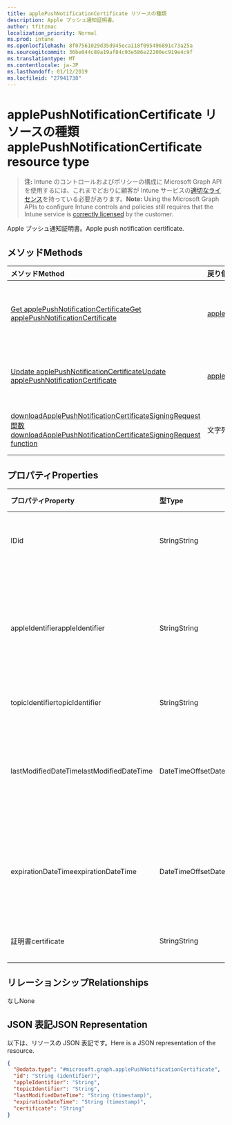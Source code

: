 ```yaml
---
title: applePushNotificationCertificate リソースの種類
description: Apple プッシュ通知証明書。
author: tfitzmac
localization_priority: Normal
ms.prod: intune
ms.openlocfilehash: 8f07561029d35d945eca118f095496891c73a25a
ms.sourcegitcommit: 36be044c89a19af84c93e586e22200ec919e4c9f
ms.translationtype: MT
ms.contentlocale: ja-JP
ms.lasthandoff: 01/12/2019
ms.locfileid: "27941738"
---
```

# <a name="applepushnotificationcertificate-resource-type"></a><span data-ttu-id="08eaf-103">applePushNotificationCertificate リソースの種類</span><span class="sxs-lookup"><span data-stu-id="08eaf-103">applePushNotificationCertificate resource type</span></span>

> <span data-ttu-id="08eaf-104">**注:** Intune のコントロールおよびポリシーの構成に Microsoft Graph API を使用するには、これまでどおりに顧客が Intune サービスの[適切なライセンス](https://go.microsoft.com/fwlink/?linkid=839381)を持っている必要があります。</span><span class="sxs-lookup"><span data-stu-id="08eaf-104">**Note:** Using the Microsoft Graph APIs to configure Intune controls and policies still requires that the Intune service is [correctly licensed](https://go.microsoft.com/fwlink/?linkid=839381) by the customer.</span></span>

<span data-ttu-id="08eaf-105">Apple プッシュ通知証明書。</span><span class="sxs-lookup"><span data-stu-id="08eaf-105">Apple push notification certificate.</span></span>
## <a name="methods"></a><span data-ttu-id="08eaf-106">メソッド</span><span class="sxs-lookup"><span data-stu-id="08eaf-106">Methods</span></span>
|<span data-ttu-id="08eaf-107">メソッド</span><span class="sxs-lookup"><span data-stu-id="08eaf-107">Method</span></span>|<span data-ttu-id="08eaf-108">戻り値の型</span><span class="sxs-lookup"><span data-stu-id="08eaf-108">Return Type</span></span>|<span data-ttu-id="08eaf-109">説明</span><span class="sxs-lookup"><span data-stu-id="08eaf-109">Description</span></span>|
|:---|:---|:---|
|[<span data-ttu-id="08eaf-110">Get applePushNotificationCertificate</span><span class="sxs-lookup"><span data-stu-id="08eaf-110">Get applePushNotificationCertificate</span></span>](../api/intune-devices-applepushnotificationcertificate-get.md)|[<span data-ttu-id="08eaf-111">applePushNotificationCertificate</span><span class="sxs-lookup"><span data-stu-id="08eaf-111">applePushNotificationCertificate</span></span>](../resources/intune-devices-applepushnotificationcertificate.md)|<span data-ttu-id="08eaf-112">[applePushNotificationCertificate](../resources/intune-devices-applepushnotificationcertificate.md) オブジェクトのプロパティとリレーションシップを読み取ります。</span><span class="sxs-lookup"><span data-stu-id="08eaf-112">Read properties and relationships of the [applePushNotificationCertificate](../resources/intune-devices-applepushnotificationcertificate.md) object.</span></span>|
|[<span data-ttu-id="08eaf-113">Update applePushNotificationCertificate</span><span class="sxs-lookup"><span data-stu-id="08eaf-113">Update applePushNotificationCertificate</span></span>](../api/intune-devices-applepushnotificationcertificate-update.md)|[<span data-ttu-id="08eaf-114">applePushNotificationCertificate</span><span class="sxs-lookup"><span data-stu-id="08eaf-114">applePushNotificationCertificate</span></span>](../resources/intune-devices-applepushnotificationcertificate.md)|<span data-ttu-id="08eaf-115">[applePushNotificationCertificate](../resources/intune-devices-applepushnotificationcertificate.md) オブジェクトのプロパティを更新します。</span><span class="sxs-lookup"><span data-stu-id="08eaf-115">Update the properties of a [applePushNotificationCertificate](../resources/intune-devices-applepushnotificationcertificate.md) object.</span></span>|
|[<span data-ttu-id="08eaf-116">downloadApplePushNotificationCertificateSigningRequest 関数</span><span class="sxs-lookup"><span data-stu-id="08eaf-116">downloadApplePushNotificationCertificateSigningRequest function</span></span>](../api/intune-devices-applepushnotificationcertificate-downloadapplepushnotificationcertificatesigningrequest.md)|<span data-ttu-id="08eaf-117">文字列型 (String)</span><span class="sxs-lookup"><span data-stu-id="08eaf-117">String</span></span>|<span data-ttu-id="08eaf-118">Apple プッシュ通知の証明書署名要求をダウンロードします</span><span class="sxs-lookup"><span data-stu-id="08eaf-118">Download Apple push notification certificate signing request</span></span>|

## <a name="properties"></a><span data-ttu-id="08eaf-119">プロパティ</span><span class="sxs-lookup"><span data-stu-id="08eaf-119">Properties</span></span>
|<span data-ttu-id="08eaf-120">プロパティ</span><span class="sxs-lookup"><span data-stu-id="08eaf-120">Property</span></span>|<span data-ttu-id="08eaf-121">型</span><span class="sxs-lookup"><span data-stu-id="08eaf-121">Type</span></span>|<span data-ttu-id="08eaf-122">説明</span><span class="sxs-lookup"><span data-stu-id="08eaf-122">Description</span></span>|
|:---|:---|:---|
|<span data-ttu-id="08eaf-123">ID</span><span class="sxs-lookup"><span data-stu-id="08eaf-123">id</span></span>|<span data-ttu-id="08eaf-124">String</span><span class="sxs-lookup"><span data-stu-id="08eaf-124">String</span></span>|<span data-ttu-id="08eaf-125">証明書の一意識別子</span><span class="sxs-lookup"><span data-stu-id="08eaf-125">Unique Identifier for the certificate</span></span>|
|<span data-ttu-id="08eaf-126">appleIdentifier</span><span class="sxs-lookup"><span data-stu-id="08eaf-126">appleIdentifier</span></span>|<span data-ttu-id="08eaf-127">String</span><span class="sxs-lookup"><span data-stu-id="08eaf-127">String</span></span>|<span data-ttu-id="08eaf-128">MDM プッシュ証明書の作成に使用するアカウントの Apple ID。</span><span class="sxs-lookup"><span data-stu-id="08eaf-128">Apple Id of the account used to create the MDM push certificate.</span></span>|
|<span data-ttu-id="08eaf-129">topicIdentifier</span><span class="sxs-lookup"><span data-stu-id="08eaf-129">topicIdentifier</span></span>|<span data-ttu-id="08eaf-130">String</span><span class="sxs-lookup"><span data-stu-id="08eaf-130">String</span></span>|<span data-ttu-id="08eaf-131">トピック ID。</span><span class="sxs-lookup"><span data-stu-id="08eaf-131">Topic Id.</span></span>|
|<span data-ttu-id="08eaf-132">lastModifiedDateTime</span><span class="sxs-lookup"><span data-stu-id="08eaf-132">lastModifiedDateTime</span></span>|<span data-ttu-id="08eaf-133">DateTimeOffset</span><span class="sxs-lookup"><span data-stu-id="08eaf-133">DateTimeOffset</span></span>|<span data-ttu-id="08eaf-134">Apple プッシュ通知証明書の最終変更日時。</span><span class="sxs-lookup"><span data-stu-id="08eaf-134">Last modified date and time for Apple push notification certificate.</span></span>|
|<span data-ttu-id="08eaf-135">expirationDateTime</span><span class="sxs-lookup"><span data-stu-id="08eaf-135">expirationDateTime</span></span>|<span data-ttu-id="08eaf-136">DateTimeOffset</span><span class="sxs-lookup"><span data-stu-id="08eaf-136">DateTimeOffset</span></span>|<span data-ttu-id="08eaf-137">Apple プッシュ通知証明書の有効期限。</span><span class="sxs-lookup"><span data-stu-id="08eaf-137">The expiration date and time for Apple push notification certificate.</span></span>|
|<span data-ttu-id="08eaf-138">証明書</span><span class="sxs-lookup"><span data-stu-id="08eaf-138">certificate</span></span>|<span data-ttu-id="08eaf-139">String</span><span class="sxs-lookup"><span data-stu-id="08eaf-139">String</span></span>|<span data-ttu-id="08eaf-140">まだ文書化されていません</span><span class="sxs-lookup"><span data-stu-id="08eaf-140">Not yet documented</span></span>|

## <a name="relationships"></a><span data-ttu-id="08eaf-141">リレーションシップ</span><span class="sxs-lookup"><span data-stu-id="08eaf-141">Relationships</span></span>
<span data-ttu-id="08eaf-142">なし</span><span class="sxs-lookup"><span data-stu-id="08eaf-142">None</span></span>
## <a name="json-representation"></a><span data-ttu-id="08eaf-143">JSON 表記</span><span class="sxs-lookup"><span data-stu-id="08eaf-143">JSON Representation</span></span>
<span data-ttu-id="08eaf-144">以下は、リソースの JSON 表記です。</span><span class="sxs-lookup"><span data-stu-id="08eaf-144">Here is a JSON representation of the resource.</span></span>
<!-- {
  "blockType": "resource",
  "keyProperty": "id",
  "@odata.type": "microsoft.graph.applePushNotificationCertificate"
}
-->
``` json
{
  "@odata.type": "#microsoft.graph.applePushNotificationCertificate",
  "id": "String (identifier)",
  "appleIdentifier": "String",
  "topicIdentifier": "String",
  "lastModifiedDateTime": "String (timestamp)",
  "expirationDateTime": "String (timestamp)",
  "certificate": "String"
}
```



